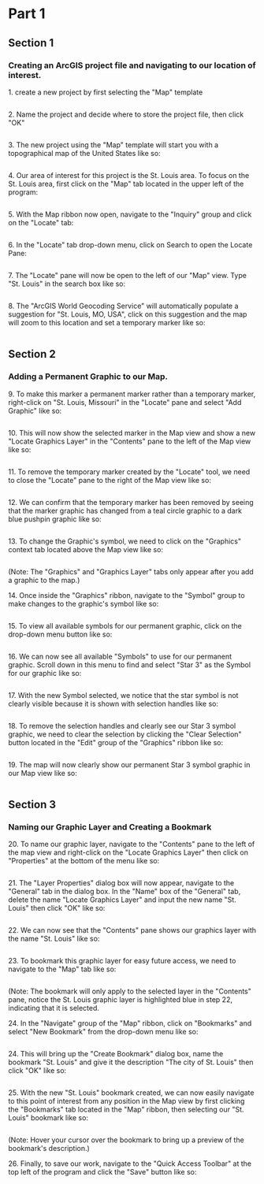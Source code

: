 # Part 1

## Section 1

### **Creating an ArcGIS project file and navigating to our location of interest.**

1\. create a new project by first selecting the "Map" template

<figure><img src="images/part1/1.png" alt=""><figcaption></figcaption></figure>

2\. Name the project and decide where to store the project file, then click "OK"

<figure><img src="images/part1/2.png" alt=""><figcaption></figcaption></figure>

3\. The new project using the "Map" template will start you with a topographical map of the United States like so:

<figure><img src="images/part1/3.png" alt=""><figcaption></figcaption></figure>

4\. Our area of interest for this project is the St. Louis area. To focus on the St. Louis area, first click on the "Map" tab located in the upper left of the program:

<figure><img src="images/part1/4.png" alt=""><figcaption></figcaption></figure>

5\. With the Map ribbon now open, navigate to the "Inquiry" group and click on the "Locate" tab:

<figure><img src="images/part1/5.png" alt=""><figcaption></figcaption></figure>

6\. In the "Locate" tab drop-down menu, click on Search to open the Locate Pane:

<figure><img src="images/part1/6.png" alt=""><figcaption></figcaption></figure>

7\. The "Locate" pane will now be open to the left of our "Map" view. Type "St. Louis" in the search box like so:

<figure><img src="images/part1/7.png" alt=""><figcaption></figcaption></figure>

8\. The "ArcGIS World Geocoding Service" will automatically populate a suggestion for "St. Louis, MO, USA", click on this suggestion and the map will zoom to this location and set a temporary marker like so:

<figure><img src="images/part1/8.png" alt=""><figcaption></figcaption></figure>

## **Section 2**&#x20;

### **Adding a Permanent Graphic to our Map.**

9\. To make this marker a permanent marker rather than a temporary marker, right-click on "St. Louis, Missouri" in the "Locate" pane and select "Add Graphic" like so:

<figure><img src="images/part1/9.png" alt=""><figcaption></figcaption></figure>

10\. This will now show the selected marker in the Map view and show a new "Locate Graphics Layer" in the "Contents" pane to the left of the Map view like so:

<figure><img src="images/part1/10.png" alt=""><figcaption></figcaption></figure>

11\. To remove the temporary marker created by the "Locate" tool, we need to close the "Locate" pane to the right of the Map view like so:

<figure><img src="images/part1/11.png" alt=""><figcaption></figcaption></figure>

12\. We can confirm that the temporary marker has been removed by seeing that the marker graphic has changed from a teal circle graphic to a dark blue pushpin graphic like so:

<figure><img src="images/part1/12.png" alt=""><figcaption></figcaption></figure>

13\. To change the Graphic's symbol, we need to click on the "Graphics" context tab located above the Map view like so:

<figure><img src="images/part1/13.png" alt=""><figcaption></figcaption></figure>

(Note: The "Graphics" and "Graphics Layer" tabs only appear after you add a graphic to the map.)

14\. Once inside the "Graphics" ribbon, navigate to the "Symbol" group to make changes to the graphic's symbol like so:

<figure><img src="images/part1/14.png" alt=""><figcaption></figcaption></figure>

15\. To view all available symbols for our permanent graphic, click on the drop-down menu button like so:

<figure><img src="images/part1/15.png" alt=""><figcaption></figcaption></figure>

16\. We can now see all available "Symbols" to use for our permanent graphic. Scroll down in this menu to find and select "Star 3" as the Symbol for our graphic like so:

<figure><img src="images/part1/16.png" alt=""><figcaption></figcaption></figure>

17\. With the new Symbol selected, we notice that the star symbol is not clearly visible because it is shown with selection handles like so:

<figure><img src="images/part1/17.png" alt=""><figcaption></figcaption></figure>

18\. To remove the selection handles and clearly see our Star 3 symbol graphic, we need to clear the selection by clicking the "Clear Selection" button located in the "Edit" group of the "Graphics" ribbon like so:

<figure><img src="images/part1/18.png" alt=""><figcaption></figcaption></figure>

19\. The map will now clearly show our permanent Star 3 symbol graphic in our Map view like so:

<figure><img src="images/part1/19.png" alt=""><figcaption></figcaption></figure>

## **Section 3**

### **Naming our Graphic Layer and Creating a Bookmark**

20\. To name our graphic layer, navigate to the "Contents" pane to the left of the map view and right-click on the "Locate Graphics Layer" then click on "Properties" at the bottom of the menu like so:

<figure><img src="images/part1/20.png" alt=""><figcaption></figcaption></figure>

21\. The "Layer Properties" dialog box will now appear, navigate to the "General" tab in the dialog box. In the "Name" box of the "General" tab, delete the name "Locate Graphics Layer" and input the new name "St. Louis" then click "OK" like so:

<figure><img src="images/part1/21.png" alt=""><figcaption></figcaption></figure>

22\. We can now see that the "Contents" pane shows our graphics layer with the name "St. Louis" like so:

<figure><img src="images/part1/22.png" alt=""><figcaption></figcaption></figure>

23\. To bookmark this graphic layer for easy future access, we need to navigate to the "Map" tab like so:

<figure><img src="images/part1/4.png" alt=""><figcaption></figcaption></figure>

(Note: The bookmark will only apply to the selected layer in the "Contents" pane, notice the St. Louis graphic layer is highlighted blue in step 22, indicating that it is selected.

24\. In the "Navigate" group of the "Map" ribbon, click on "Bookmarks" and select "New Bookmark" from the drop-down menu like so:

<figure><img src="images/part1/23.png" alt=""><figcaption></figcaption></figure>

24\. This will bring up the "Create Bookmark" dialog box, name the bookmark "St. Louis" and give it the description "The city of St. Louis" then click "OK" like so:

<figure><img src="images/part1/24.png" alt=""><figcaption></figcaption></figure>

25\. With the new "St. Louis" bookmark created, we can now easily navigate to this point of interest from any position in the Map view by first clicking the "Bookmarks" tab located in the "Map" ribbon, then selecting our "St. Louis" bookmark like so:

<figure><img src="images/part1/25.png" alt=""><figcaption></figcaption></figure>

(Note: Hover your cursor over the bookmark to bring up a preview of the bookmark's description.)

26\. Finally, to save our work, navigate to the "Quick Access Toolbar" at the top left of the program and click the "Save" button like so:

<figure><img src="images/part1/26.png" alt=""><figcaption></figcaption></figure>
